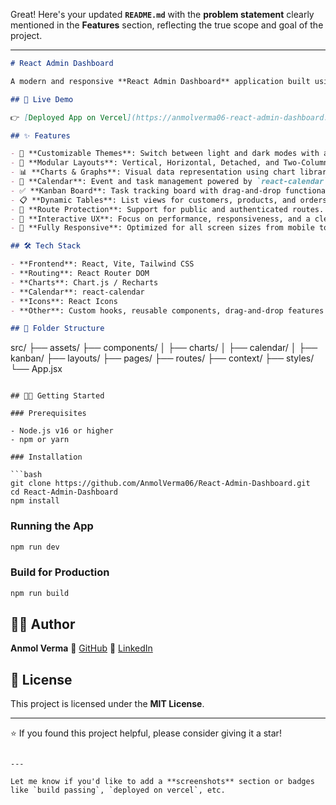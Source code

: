 Great! Here's your updated **`README.md`** with the **problem statement** clearly mentioned in the **Features** section, reflecting the true scope and goal of the project.

---

```markdown
# React Admin Dashboard

A modern and responsive **React Admin Dashboard** application built using **Vite**, **Tailwind CSS**, and **React Router DOM**. This project serves as a fully functional admin interface suitable for managing eCommerce, analytics, tasks, and other administrative functions.

## 🚀 Live Demo

👉 [Deployed App on Vercel](https://anmolverma06-react-admin-dashboard.vercel.app)

## ✨ Features

- 🎨 **Customizable Themes**: Switch between light and dark modes with a modern UI.
- 🧩 **Modular Layouts**: Vertical, Horizontal, Detached, and Two-Column layout options.
- 📊 **Charts & Graphs**: Visual data representation using chart libraries.
- 📅 **Calendar**: Event and task management powered by `react-calendar`.
- ✅ **Kanban Board**: Task tracking board with drag-and-drop functionality (custom-built).
- 📋 **Dynamic Tables**: List views for customers, products, and orders.
- 🔐 **Route Protection**: Support for public and authenticated routes.
- 🧠 **Interactive UX**: Focus on performance, responsiveness, and a clean UI.
- 📱 **Fully Responsive**: Optimized for all screen sizes from mobile to desktop.

## 🛠️ Tech Stack

- **Frontend**: React, Vite, Tailwind CSS
- **Routing**: React Router DOM
- **Charts**: Chart.js / Recharts
- **Calendar**: react-calendar
- **Icons**: React Icons
- **Other**: Custom hooks, reusable components, drag-and-drop features

## 📁 Folder Structure

```

src/
├── assets/
├── components/
│   ├── charts/
│   ├── calendar/
│   ├── kanban/
├── layouts/
├── pages/
├── routes/
├── context/
├── styles/
└── App.jsx

````

## 🧑‍💻 Getting Started

### Prerequisites

- Node.js v16 or higher
- npm or yarn

### Installation

```bash
git clone https://github.com/AnmolVerma06/React-Admin-Dashboard.git
cd React-Admin-Dashboard
npm install
````

### Running the App

```bash
npm run dev
```

### Build for Production

```bash
npm run build
```

## 👨‍💻 Author

**Anmol Verma**
🔗 [GitHub](https://github.com/AnmolVerma06)
🔗 [LinkedIn](https://www.linkedin.com/in/anmol-verma06)

## 📄 License

This project is licensed under the **MIT License**.

---

⭐ If you found this project helpful, please consider giving it a star!

```

---

Let me know if you'd like to add a **screenshots** section or badges like `build passing`, `deployed on vercel`, etc.
```
